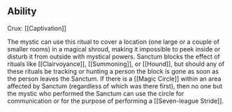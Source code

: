 ## Ability
Crux: [[Captivation]]

The mystic can use this ritual to cover a location (one large or a couple of smaller rooms) in a magical shroud, making it impossible to peek inside or disturb it from outside with mystical powers. Sanctum blocks the effect of rituals like [[Clairvoyance]], [[Summoning]], or [[Hound]], but should any of these rituals be tracking or hunting a person the block is gone as soon as the person leaves the Sanctum. If there is a [[Magic Circle]] within an area affected by Sanctum (regardless of which was there first), then no one but the mystic who performed the Sanctum can use the circle for communication or for the purpose of performing a [[Seven-league Stride]].